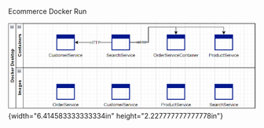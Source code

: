Ecommerce Docker Run

![image](image1.png){width="6.414583333333334in"
height="2.227777777777778in"}

